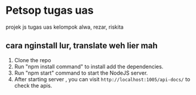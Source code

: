 # Petsop tugas uas
projek js tugas uas kelompok alwa, rezar, riskita

## cara nginstall lur, translate weh lier mah

1.  Clone the repo
2.  Run "npm install command" to install add the dependencies.
3.  Run "npm start" command to start the NodeJS server.
4.  After starting server , you can visit `http://localhost:1005/api-docs/` to check the apis.

